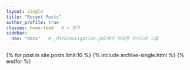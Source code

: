 ```yaml
---
layout: single
title: "Recent Posts"
author_profile: true
classes: home-feed   # ← 추가
sidebar:
  nav: "docs"   # _data/navigation.yml에서 정의한 사이드바 그룹
---
```


{% for post in site.posts limit:10 %}
  {% include archive-single.html %}
{% endfor %}

